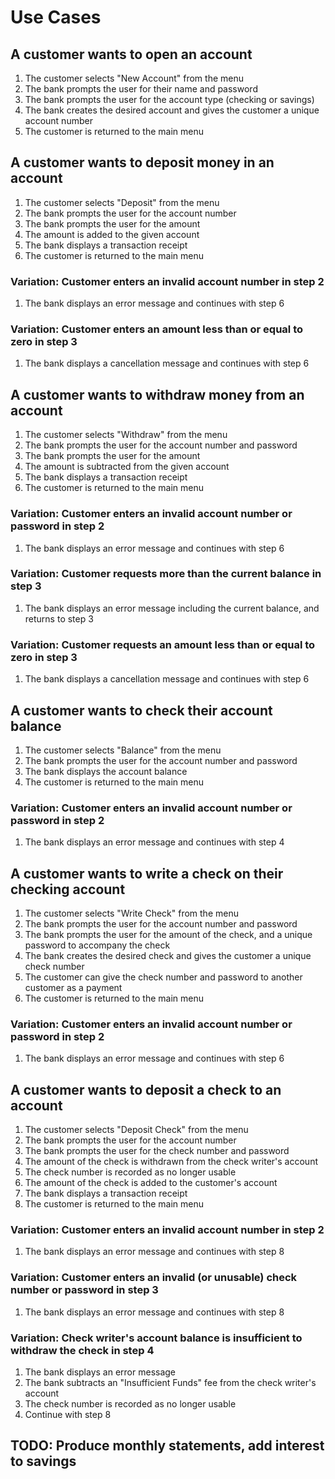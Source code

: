 # Use Cases

## A customer wants to open an account
1. The customer selects "New Account" from the menu
2. The bank prompts the user for their name and password
3. The bank prompts the user for the account type (checking or savings)
4. The bank creates the desired account and gives the customer a unique account number
5. The customer is returned to the main menu

## A customer wants to deposit money in an account
1. The customer selects "Deposit" from the menu
2. The bank prompts the user for the account number
3. The bank prompts the user for the amount
4. The amount is added to the given account
5. The bank displays a transaction receipt
6. The customer is returned to the main menu

### Variation: Customer enters an invalid account number in step 2
1. The bank displays an error message and continues with step 6

### Variation: Customer enters an amount less than or equal to zero in step 3
1. The bank displays a cancellation message and continues with step 6

## A customer wants to withdraw money from an account
1. The customer selects "Withdraw" from the menu
2. The bank prompts the user for the account number and password
3. The bank prompts the user for the amount
4. The amount is subtracted from the given account
5. The bank displays a transaction receipt
6. The customer is returned to the main menu

### Variation: Customer enters an invalid account number or password in step 2
1. The bank displays an error message and continues with step 6

### Variation: Customer requests more than the current balance in step 3
1. The bank displays an error message including the current balance, and returns to step 3

### Variation: Customer requests an amount less than or equal to zero in step 3
1. The bank displays a cancellation message and continues with step 6

## A customer wants to check their account balance
1. The customer selects "Balance" from the menu
2. The bank prompts the user for the account number and password
3. The bank displays the account balance
4. The customer is returned to the main menu

### Variation: Customer enters an invalid account number or password in step 2
1. The bank displays an error message and continues with step 4

## A customer wants to write a check on their checking account
1. The customer selects "Write Check" from the menu
2. The bank prompts the user for the account number and password
3. The bank prompts the user for the amount of the check, and a unique password to accompany the check
4. The bank creates the desired check and gives the customer a unique check number
5. The customer can give the check number and password to another customer as a payment
6. The customer is returned to the main menu

### Variation: Customer enters an invalid account number or password in step 2
1. The bank displays an error message and continues with step 6

## A customer wants to deposit a check to an account
1. The customer selects "Deposit Check" from the menu
2. The bank prompts the user for the account number
3. The bank prompts the user for the check number and password
4. The amount of the check is withdrawn from the check writer's account
5. The check number is recorded as no longer usable
6. The amount of the check is added to the customer's account
7. The bank displays a transaction receipt
8. The customer is returned to the main menu

### Variation: Customer enters an invalid account number in step 2
1. The bank displays an error message and continues with step 8

### Variation: Customer enters an invalid (or unusable) check number or password in step 3
1. The bank displays an error message and continues with step 8

### Variation: Check writer's account balance is insufficient to withdraw the check in step 4
1. The bank displays an error message
2. The bank subtracts an "Insufficient Funds" fee from the check writer's account
3. The check number is recorded as no longer usable
4. Continue with step 8

## TODO: Produce monthly statements, add interest to savings

